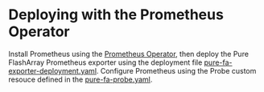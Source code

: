 # Deploying with the Prometheus Operator

Install Prometheus using the [Prometheus Operator](https://github.com/prometheus-operator/prometheus-operator), then deploy 
the Pure FlashArray Prometheus exporter using the deployment file [pure-fa-exporter-deployment.yaml](./pure-fa-exporter-deployment.yaml). Configure Prometheus using the Probe custom resouce defined in the [pure-fa-probe.yaml](./pure-fa-probe.yaml).
